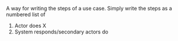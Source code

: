 A way for writing the steps of a use case. Simply write the steps as a numbered list of

1. Actor does X
2. System responds/secondary actors do